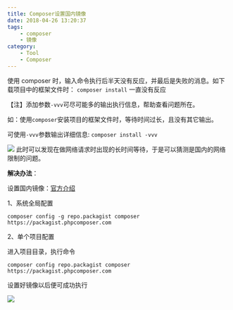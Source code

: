 ```yaml
---
title: Composer设置国内镜像
date: 2018-04-26 13:20:37
tags:
    - composer
    - 镜像
category:
    - Tool
    - Composer
---
```


使用 composer 时，输入命令执行后半天没有反应，并最后是失败的消息。如下载项目中的框架文件时：
`composer install`
一直没有反应

<!--more-->

【注】添加参数`-vvv`可尽可能多的输出执行信息，帮助查看问题所在。

如：使用`composer`安装项目的框架文件时，等待时间过长，且没有其它输出。

可使用`-vvv`参数输出详细信息:
`composer install -vvv`

![](https://images2018.cnblogs.com/blog/1049028/201804/1049028-20180415234535780-570407396.png)
此时可以发现在做网络请求时出现的长时间等待，于是可以猜测是国内的网络限制的问题。

**解决办法**：

设置国内镜像：[官方介绍][官方介绍]

1、系统全局配置

`composer config -g repo.packagist composer https://packagist.phpcomposer.com`

2、单个项目配置

进入项目目录，执行命令

`composer config repo.packagist composer https://packagist.phpcomposer.com`

设置好镜像以后便可成功执行

![](https://images2018.cnblogs.com/blog/1049028/201804/1049028-20180415234950392-1812401653.png)

[官方介绍]: https://pkg.phpcomposer.com/
